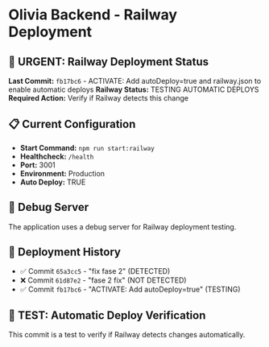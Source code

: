 # Olivia Backend - Railway Deployment

## 🚀 URGENT: Railway Deployment Status

**Last Commit:** `fb17bc6` - ACTIVATE: Add autoDeploy=true and railway.json to enable automatic deploys
**Railway Status:** TESTING AUTOMATIC DEPLOYS
**Required Action:** Verify if Railway detects this change

## 📋 Current Configuration

- **Start Command:** `npm run start:railway`
- **Healthcheck:** `/health`
- **Port:** 3001
- **Environment:** Production
- **Auto Deploy:** TRUE

## 🔧 Debug Server

The application uses a debug server for Railway deployment testing.

## 📝 Deployment History

- ✅ Commit `65a3cc5` - "fix fase 2" (DETECTED)
- ❌ Commit `61d87e2` - "fase 2 fix" (NOT DETECTED)
- ✅ Commit `fb17bc6` - "ACTIVATE: Add autoDeploy=true" (TESTING)

## 🚨 TEST: Automatic Deploy Verification

This commit is a test to verify if Railway detects changes automatically.
